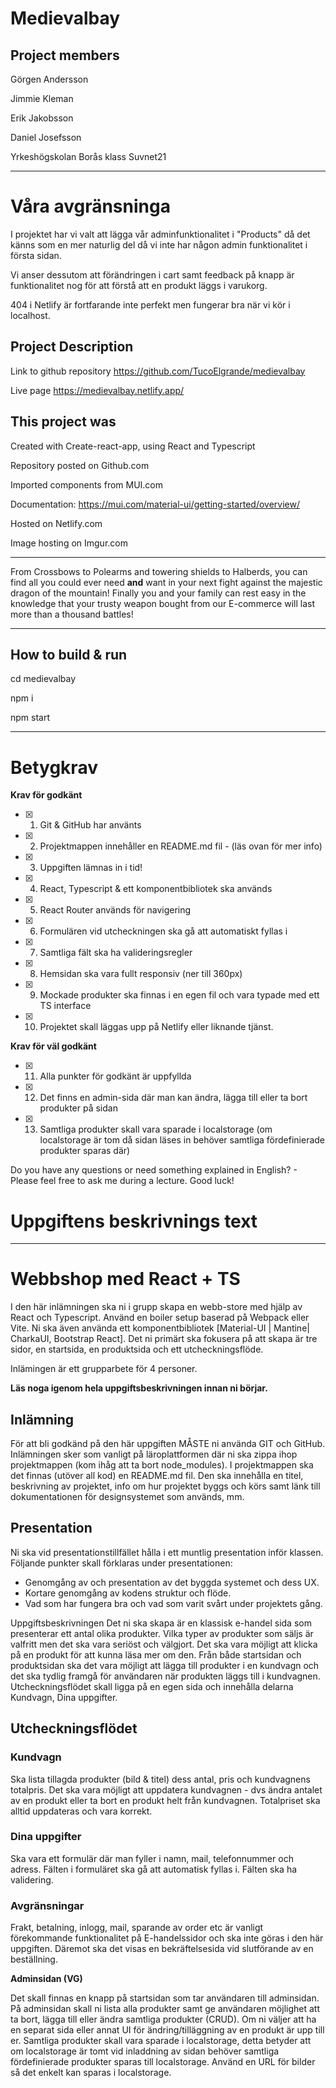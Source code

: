 # Medievalbay

## Project members

Görgen Andersson

Jimmie Kleman

Erik Jakobsson

Daniel Josefsson

Yrkeshögskolan Borås klass Suvnet21

---

# Våra avgränsninga

I projektet har vi valt att lägga vår adminfunktionalitet i "Products" då det känns som en mer naturlig del då vi inte har någon admin funktionalitet i första sidan.

Vi anser dessutom att förändringen i cart samt feedback på knapp är funktionalitet nog för att förstå att en produkt läggs i varukorg.

404 i Netlify är fortfarande inte perfekt men fungerar bra när vi kör i localhost.

## Project Description

Link to github repository https://github.com/TucoElgrande/medievalbay

Live page https://medievalbay.netlify.app/

## This project was

Created with Create-react-app, using React and Typescript

Repository posted on Github.com

Imported components from MUI.com

Documentation:
https://mui.com/material-ui/getting-started/overview/

Hosted on Netlify.com

Image hosting on Imgur.com

---

From Crossbows to Polearms and towering shields to Halberds, you can find all you could ever need **and** want in your next fight against the majestic dragon of the mountain! Finally you and your family can rest easy in the knowledge that your trusty weapon bought from our E-commerce will last more than a thousand battles!

---

## How to build & run

cd medievalbay

npm i

npm start

---

# Betygkrav

**Krav för godkänt**

-   [x] 1. Git & GitHub har använts
-   [x] 2. Projektmappen innehåller en README.md fil - (läs ovan för mer info)
-   [x] 3. Uppgiften lämnas in i tid!
-   [x] 4. React, Typescript & ett komponentbibliotek ska används
-   [x] 5. React Router används för navigering
-   [x] 6. Formulären vid utcheckningen ska gå att automatiskt fyllas i
-   [x] 7. Samtliga fält ska ha valideringsregler
-   [x] 8. Hemsidan ska vara fullt responsiv (ner till 360px)
-   [x] 9. Mockade produkter ska finnas i en egen fil och vara typade med ett TS interface
-   [x] 10. Projektet skall läggas upp på Netlify eller liknande tjänst.

**Krav för väl godkänt**

-   [x] 11. Alla punkter för godkänt är uppfyllda
-   [x] 12. Det finns en admin-sida där man kan ändra, lägga till eller ta bort produkter på sidan
-   [x] 13. Samtliga produkter skall vara sparade i localstorage (om localstorage är tom då sidan
        läses in behöver samtliga fördefinierade produkter sparas där)

Do you have any questions or need something explained in English? - Please feel free to
ask me during a lecture. Good luck!

# Uppgiftens beskrivnings text

---

# Webbshop med React + TS

I den här inlämningen ska ni i grupp skapa en webb-store med hjälp av React och
Typescript. Använd en boiler setup baserad på Webpack eller Vite. Ni ska även använda
ett komponentbibliotek [Material-UI | Mantine| CharkaUI, Bootstrap React]. Det ni
primärt ska fokusera på att skapa är tre sidor, en startsida, en produktsida och ett
utcheckningsflöde.

Inlämingen är ett grupparbete för 4 personer.

**Läs noga igenom hela uppgiftsbeskrivningen innan ni börjar.**

## Inlämning

För att bli godkänd på den här uppgiften MÅSTE ni använda GIT och GitHub.
Inlämningen sker som vanligt på läroplattformen där ni ska zippa ihop projektmappen
(kom ihåg att ta bort node_modules). I projektmappen ska det finnas (utöver all kod) en
README.md fil. Den ska innehålla en titel, beskrivning av projektet, info om hur
projektet byggs och körs samt länk till dokumentationen för designsystemet som används,
mm.

## Presentation

Ni ska vid presentationstillfället hålla i ett muntlig presentation inför klassen. Följande
punkter skall förklaras under presentationen:

-   Genomgång av och presentation av det byggda systemet och dess UX.
-   Kortare genomgång av kodens struktur och flöde.
-   Vad som har fungera bra och vad som varit svårt under projektets gång.

Uppgiftsbeskrivningen
Det ni ska skapa är en klassisk e-handel sida som presenterar ett antal olika produkter.
Vilka typer av produkter som säljs är valfritt men det ska vara seriöst och välgjort. Det ska
vara möjligt att klicka på en produkt för att kunna läsa mer om den. Från både startsidan
och produktsidan ska det vara möjligt att lägga till produkter i en kundvagn och det ska
tydlig framgå för användaren när produkten läggs till i kundvagnen.
Utcheckningsflödet skall ligga på en egen sida och innehålla delarna Kundvagn, Dina
uppgifter.

## Utcheckningsflödet

### Kundvagn

Ska lista tillagda produkter (bild & titel) dess antal, pris och kundvagnens totalpris. Det
ska vara möjligt att uppdatera kundvagnen - dvs ändra antalet av en produkt eller ta bort
en produkt helt från kundvagnen. Totalpriset ska alltid uppdateras och vara korrekt.

### Dina uppgifter

Ska vara ett formulär där man fyller i namn, mail, telefonnummer och adress. Fälten i
formuläret ska gå att automatisk fyllas i. Fälten ska ha validering.

### Avgränsningar

Frakt, betalning, inlogg, mail, sparande av order etc är vanligt förekommande
funktionalitet på E-handelssidor och ska inte göras i den här uppgiften. Däremot ska det
visas en bekräftelsesida vid slutförande av en beställning.

**Adminsidan (VG)**

Det skall finnas en knapp på startsidan som tar användaren till adminsidan. På
adminsidan skall ni lista alla produkter samt ge användaren möjlighet att ta bort, lägga till
eller ändra samtliga produkter (CRUD). Om ni väljer att ha en separat sida eller annat UI
för ändring/tilläggning av en produkt är upp till er. Samtliga produkter skall vara
sparade i localstorage, detta betyder att om localstorage är tomt vid inladdning av sidan
behöver samtliga fördefinierade produkter sparas till localstorage. Använd en URL för
bilder så det enkelt kan sparas i localstorage.
